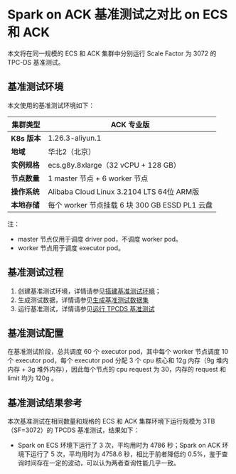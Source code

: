 # Spark on ACK 基准测试之对比 on ECS 和 ACK

本文将在同一规模的 ECS 和 ACK 集群中分别运行 Scale Factor 为 3072 的 TPC-DS 基准测试。

## 基准测试环境

本文使用的基准测试环境如下：

| **集群类型** | ACK 专业版                                     |
| ------------ | ---------------------------------------------- |
| **K8s 版本** | 1.26.3-aliyun.1                                |
| **地域**     | 华北2（北京）                                  |
| **实例规格** | ecs.g8y.8xlarge（32 vCPU + 128 GB）            |
| **节点数量** | 1 master 节点 + 6 worker 节点                  |
| **操作系统** | Alibaba Cloud Linux 3.2104 LTS 64位 ARM版      |
| **本地存储** | 每个 worker 节点挂载 6 块 300 GB ESSD PL1 云盘 |

注：

- master 节点仅用于调度 driver pod，不调度 worker pod。
- worker 节点用于调度 executor pod。

## 基准测试过程

1. 创建基准测试环境，详情请参见[搭建基准测试环境](../setup-env/index.md)；
2. 生成测试数据，详情请参见[生成基准测试数据集](../../../charts/tpcds-data-generation/README.md)
3. 运行基准测试，详情请参见[运行 TPCDS 基准测试](../../../charts/tpcds-benchmark/README.md)

## 基准测试配置

在基准测试阶段，总共调度 60 个 executor pod，其中每个 worker 节点调度 10 个 executor pod，每个 executor pod 分配 3 个 cpu 核心和 12g 内存（9g 堆内内存 + 3g 堆外内存），因此每个节点的 cpu request 为 30，内存的 request 和 limit 均为 120g 。

## 基准测试结果参考

本次基准测试在相同数量和规格的 ECS 和 ACK 集群环境下运行规模为 3TB（SF=3072）的 TPCDS 基准测试，结果如下：

- Spark on ECS 环境下运行了 3 次，平均用时为 4786 秒；Spark on ACK 环境下运行了 5 次，平均用时为 4758.6 秒，相比于前者降低约 0.5%，鉴于查询时间存在一定的波动，可以认为两者查询性能几乎一致。
